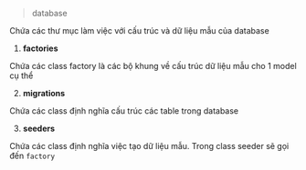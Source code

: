 > database

Chứa các thư mục làm việc với cấu trúc và dữ liệu mẫu của database 

1. **factories**

Chứa các class factory là các bộ khung về cấu trúc dữ liệu mẫu cho 1 model cụ thể

2. **migrations**

Chứa các class định nghĩa cấu trúc các table trong database

3. **seeders**

Chứa các class định nghĩa việc tạo dữ liệu mẫu.
Trong class seeder sẽ gọi đến `factory`